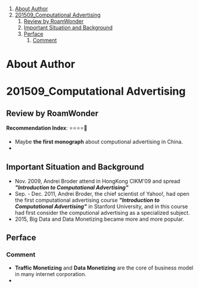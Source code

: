 
<!-- toc orderedList:1 depthFrom:1 depthTo:6 -->

1. [About Author](#about-author)
1. [201509_Computational Advertising](#201509_computational-advertising)
	1. [Review by RoamWonder](#review-by-roamwonder)
	1. [Important Situation and Background](#important-situation-and-background)
	1. [Perface](#perface)
		1. [Comment](#comment)

<!-- tocstop -->

# About Author


# 201509_Computational Advertising
## Review by RoamWonder
**Recommendation Index**: ⭐⭐⭐⭐🌟
+ Maybe **the first monograph** about computional advertising in China.
+


## Important Situation and Background
+ Nov. 2009, Andrei Broder attend in HongKong CIKM'09 and spread **_"Introduction to Computational Advertising"_**
+ Sep. - Dec. 2011, Andrei Broder, the chief scientist of Yahoo!, had open the first computational advertising course _**"Introduction to Computational Advertising"**_ in Stanford University, and in this course had first consider the computional advertising as a specialized subject.
+ 2015, Big Data and Data Monetizing became more and more popular.

## Perface
### Comment

+ **Traffic Monetizing** and **Data Monetizing** are the core of business model in many internet corporation.
+

